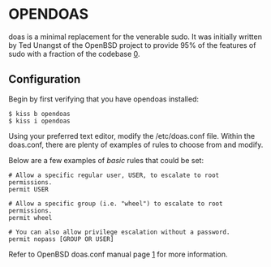 OPENDOAS
========

doas is a minimal replacement for the venerable sudo. It was initially written 
by Ted Unangst of the OpenBSD project to provide 95% of the features of sudo 
with a fraction of the codebase [0].

Configuration
-------------

Begin by first verifying that you have opendoas installed:

    $ kiss b opendoas
    $ kiss i opendoas

Using your preferred text editor, modify the /etc/doas.conf file. Within the 
doas.conf, there are plenty of examples of rules to choose from and modify.

Below are a few examples of *basic* rules that could be set:  

    # Allow a specific regular user, USER, to escalate to root permissions.
    permit USER
    
    # Allow a specific group (i.e. "wheel") to escalate to root permissions.
    permit wheel

    # You can also allow privilege escalation without a password.
    permit nopass [GROUP OR USER]

Refer to OpenBSD doas.conf manual page [1] for more information.

[0]: https://github.com/Duncaen/OpenDoas
[1]: https://man.openbsd.org/doas.conf.5
